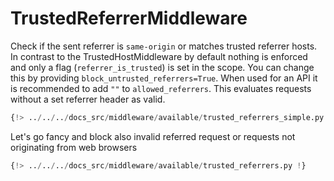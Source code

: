# TrustedReferrerMiddleware

Check if the sent referrer is `same-origin` or matches trusted referrer hosts.
In contrast to the TrustedHostMiddleware by default nothing is enforced and only a flag (`referrer_is_trusted`) is set in the scope.
You can change this by providing `block_untrusted_referrers=True`.
When used for an API it is recommended to add `""` to `allowed_referrers`. This evaluates requests
without a set referrer header as valid.

```python
{!> ../../../docs_src/middleware/available/trusted_referrers_simple.py !}
```

Let's go fancy and block also invalid referred request or requests not originating from web browsers

```python
{!> ../../../docs_src/middleware/available/trusted_referrers.py !}
```

